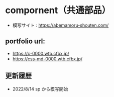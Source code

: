 # compornent（共通部品）

- 模写サイト : https://abemamoru-shouten.com/

## portfolio url:

- https://c-0000.wtb.cfbx.jp/
- https://css-md-0000.wtb.cfbx.jp/

## 更新履歴

- 2022/8/14 sp から模写開始
